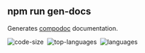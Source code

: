 ## npm run gen-docs 
Generates [compodoc](https://github.com/compodoc/compodoc) documentation.

![code-size](https://img.shields.io/github/languages/code-size/Blunderchips/bankan.svg)&nbsp;
![top-languages](https://img.shields.io/github/languages/top/Blunderchips/bankan.svg)&nbsp;
![languages](https://img.shields.io/github/languages/count/Blunderchips/bankan.svg)&nbsp;

<!-- [![codecov](https://codecov.io/gh/Blunderchips/bankan/branch/master/graph/badge.svg)](https://codecov.io/gh/Blunderchips/bankan)&nbsp; -->